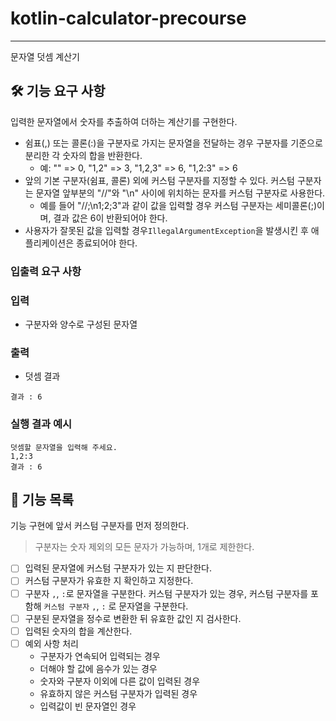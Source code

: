 # kotlin-calculator-precourse
---

문자열 덧셈 계산기

## 🛠 ️기능 요구 사항

입력한 문자열에서 숫자를 추출하여 더하는 계산기를 구현한다.

- 쉼표(,) 또는 콜론(:)을 구분자로 가지는 문자열을 전달하는 경우 구분자를 기준으로 분리한 각 숫자의 합을 반환한다.
    - 예: "" => 0, "1,2" => 3, "1,2,3" => 6, "1,2:3" => 6
- 앞의 기본 구분자(쉼표, 콜론) 외에 커스텀 구분자를 지정할 수 있다. 커스텀 구분자는 문자열 앞부분의 "//"와 "\n" 사이에 위치하는 문자를 커스텀 구분자로 사용한다.
    - 예를 들어 "//;\n1;2;3"과 같이 값을 입력할 경우 커스텀 구분자는 세미콜론(;)이며, 결과 값은 6이 반환되어야 한다.
- 사용자가 잘못된 값을 입력할 경우`IllegalArgumentException`을 발생시킨 후 애플리케이션은 종료되어야 한다.

### **입출력 요구 사항**

### **입력**

- 구분자와 양수로 구성된 문자열

### **출력**

- 덧셈 결과

```
결과 : 6
```

### **실행 결과 예시**

```
덧셈할 문자열을 입력해 주세요.
1,2:3
결과 : 6
```

## 💊 기능 목록

기능 구현에 앞서 커스텀 구분자를 먼저 정의한다.
> 구분자는 숫자 제외의 모든 문자가 가능하며, 1개로 제한한다.

- [ ] 입력된 문자열에 커스텀 구분자가 있는 지 판단한다.
- [ ] 커스텀 구분자가 유효한 지 확인하고 지정한다.
- [ ] 구분자 `,`, `:`로 문자열을 구분한다. 커스텀 구분자가 있는 경우, 커스텀 구분자를 포함해 `커스텀 구분자`  `,`, `:` 로 문자열을 구분한다.
- [ ] 구분된 문자열을 정수로 변환한 뒤 유효한 값인 지 검사한다.
- [ ] 입력된 숫자의 합을 계산한다.
- [ ] 예외 사항 처리
    - 구분자가 연속되어 입력되는 경우
    - 더해야 할 값에 음수가 있는 경우
    - 숫자와 구분자 이외에 다른 값이 입력된 경우
    - 유효하지 않은 커스텀 구분자가 입력된 경우
    - 입력값이 빈 문자열인 경우
